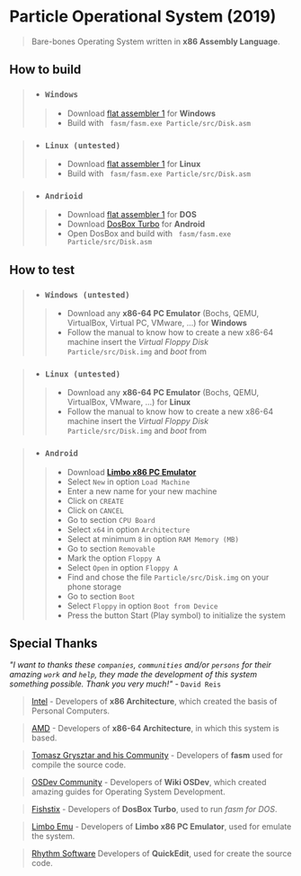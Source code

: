 # Particle Operational System (2019)

> Bare-bones Operating System written in **x86 Assembly Language**.


## How to build
> * ### `Windows`
>> * Download [flat assembler 1](http://flatassembler.net/download.php) for **Windows**
>> * Build with <code> fasm/fasm.exe Particle/src/Disk.asm </code>

> * ### `Linux (untested)`
>> * Download [flat assembler 1](http://flatassembler.net/download.php) for **Linux**
>> * Build with <code> fasm/fasm.exe Particle/src/Disk.asm </code>

> * ### `Andrioid`
>> * Download [flat assembler 1](http://flatassembler.net/download.php) for **DOS**
>> * Download [DosBox Turbo](https://play.google.com/store/apps/details?id=com.fishstix.dosbox) for **Android**
>> * Open DosBox and build with <code> fasm/fasm.exe Particle/src/Disk.asm </code>


## How to test
> * ### `Windows (untested)`
>> * Download any **x86-64 PC Emulator** (Bochs, QEMU, VirtualBox, Virtual PC, VMware, ...) for **Windows**
>> * Follow the manual to know how to create a new x86-64 machine insert the *Virtual Floppy Disk* `Particle/src/Disk.img` and *boot* from

> * ### `Linux (untested)`
>> * Download any **x86-64 PC Emulator** (Bochs, QEMU, VirtualBox, VMware, ...) for **Linux**
>> * Follow the manual to know how to create a new x86-64 machine insert the *Virtual Floppy Disk* `Particle/src/Disk.img` and *boot* from

> * ### `Android`
>> * Download [**Limbo x86 PC Emulator**](https://github.com/limboemu/limbo/wiki/Downloads)
>> * Select `New` in option `Load Machine`
>> * Enter a new name for your new machine
>> * Click on `CREATE`
>> * Click on `CANCEL`
>> * Go to section `CPU Board`
>> * Select `x64` in option `Architecture`
>> * Select at minimum `8` in option `RAM Memory (MB)`
>> * Go to section `Removable`
>> * Mark the option `Floppy A`
>> * Select `Open` in option `Floppy A`
>> * Find and chose the file `Particle/src/Disk.img` on your phone storage
>> * Go to section `Boot`
>> * Select `Floppy` in option `Boot from Device`
>> * Press the button Start (Play symbol) to initialize the system


## Special Thanks
*"I want to thanks these `companies`, `communities` and/or `persons` for their amazing `work` and `help`, they made the development of this system something possible. Thank you very much!"* - `David Reis`


> [Intel](https://www.intel.com) - Developers of **x86 Architecture**, which created the basis of Personal Computers.

> [AMD](https://www.amd.com) - Developers of **x86-64 Architecture**, in which this system is based.

> [Tomasz Grysztar and his Community](https://board.flatassembler.net) - Developers of **fasm** used for compile the source code.

> [OSDev Community](https://wiki.osdev.com) - Developers of **Wiki OSDev**, which created amazing guides for Operating System Development.

> [Fishstix](http://dosboxturbo.priorityencoding.com) - Developers of **DosBox Turbo**, used to run *fasm for DOS*.

> [Limbo Emu](https://github.com/limboemu/limbo/wiki) - Developers of **Limbo x86 PC Emulator**, used for emulate the system.

> [Rhythm Software](https://rhmsoft.com) Developers of **QuickEdit**, used for create the source code.

















































